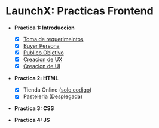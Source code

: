 # LaunchX: Practicas Frontend

 - **Practica 1: Introduccion**
   - [x] [Toma de requerimeintos](https://github.com/Luis-Pedroza/LaunchX/blob/main/Practica%201:%20Abogabot/Toma%20de%20requerimientos.pdf)
   - [x] [Buyer Persona](https://raw.githubusercontent.com/Luis-Pedroza/LaunchX/main/Practica%201%3A%20Abogabot/Buyer%20Persona.jpg)
   - [x] [Publico Objetivo](https://raw.githubusercontent.com/Luis-Pedroza/LaunchX/main/Practica%201%3A%20Abogabot/Publico%20Objetivo.jpg)
   - [x] [Creacion de UX](https://raw.githubusercontent.com/Luis-Pedroza/LaunchX/main/Practica%201%3A%20Abogabot/Abogabot%20UX.png)
   - [x] [Creacion de UI](https://raw.githubusercontent.com/Luis-Pedroza/LaunchX/main/Practica%201%3A%20Abogabot/Abogabot%20UI.png)
 - **Practica 2: HTML**
   - [x] Tienda Online ([solo codigo](https://github.com/Luis-Pedroza/LaunchX/blob/main/Practica%202:%20HTML/index.html))
   - [x] Pasteleria ([Desplegada](https://luis-pedroza.github.io/TinasCake/))
 - **Practica 3: CSS**
 
 - **Practica 4: JS**
